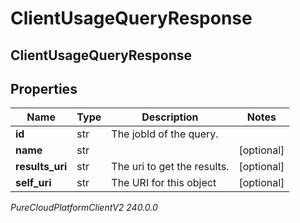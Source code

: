 # ClientUsageQueryResponse

## ClientUsageQueryResponse

## Properties

|Name | Type | Description | Notes|
|------------ | ------------- | ------------- | -------------|
| **id** | str | The jobId of the query. | |
| **name** | str |  | [optional] |
| **results_uri** | str | The uri to get the results. | [optional] |
| **self_uri** | str | The URI for this object | [optional] |



_PureCloudPlatformClientV2 240.0.0_

